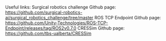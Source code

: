 Useful links:
Surgical robotics challenge Github page: https://github.com/surgical-robotics-ai/surgical_robotics_challenge/tree/master
ROS TCP Endpoint Github page: https://github.com/Unity-Technologies/ROS-TCP-Endpoint/releases/tag/ROS2v0.7.0
CRESSim Github page: https://github.com/tbs-ualberta/CRESSim
